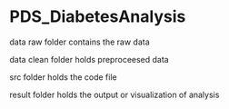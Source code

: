 # PDS_DiabetesAnalysis


data raw folder contains the raw data

data clean folder holds preproceesed data

src folder holds the code file

result folder holds the output or visualization of analysis
